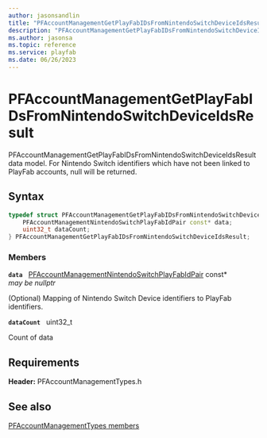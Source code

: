 ```yaml
---
author: jasonsandlin
title: "PFAccountManagementGetPlayFabIDsFromNintendoSwitchDeviceIdsResult"
description: "PFAccountManagementGetPlayFabIDsFromNintendoSwitchDeviceIdsResult data model. For Nintendo Switch identifiers which have not been linked to PlayFab accounts, null will be returned."
ms.author: jasonsa
ms.topic: reference
ms.service: playfab
ms.date: 06/26/2023
---
```


# PFAccountManagementGetPlayFabIDsFromNintendoSwitchDeviceIdsResult  

PFAccountManagementGetPlayFabIDsFromNintendoSwitchDeviceIdsResult data model. For Nintendo Switch identifiers which have not been linked to PlayFab accounts, null will be returned.  

## Syntax  
  
```cpp
typedef struct PFAccountManagementGetPlayFabIDsFromNintendoSwitchDeviceIdsResult {  
    PFAccountManagementNintendoSwitchPlayFabIdPair const* data;  
    uint32_t dataCount;  
} PFAccountManagementGetPlayFabIDsFromNintendoSwitchDeviceIdsResult;  
```
  
### Members  
  
**`data`** &nbsp; [PFAccountManagementNintendoSwitchPlayFabIdPair](pfaccountmanagementnintendoswitchplayfabidpair.md) const*  
*may be nullptr*  
  
(Optional) Mapping of Nintendo Switch Device identifiers to PlayFab identifiers.
  
**`dataCount`** &nbsp; uint32_t  
  
Count of data
  
  
## Requirements  
  
**Header:** PFAccountManagementTypes.h
  
## See also  
[PFAccountManagementTypes members](../pfaccountmanagementtypes_members.md)  

  
  
